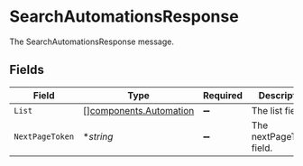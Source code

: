 # SearchAutomationsResponse

The SearchAutomationsResponse message.


## Fields

| Field                                                            | Type                                                             | Required                                                         | Description                                                      |
| ---------------------------------------------------------------- | ---------------------------------------------------------------- | ---------------------------------------------------------------- | ---------------------------------------------------------------- |
| `List`                                                           | [][components.Automation](../../models/components/automation.md) | :heavy_minus_sign:                                               | The list field.                                                  |
| `NextPageToken`                                                  | **string*                                                        | :heavy_minus_sign:                                               | The nextPageToken field.                                         |